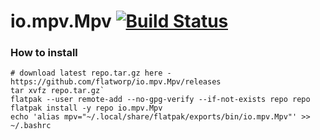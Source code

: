 # io.mpv.Mpv [![Build Status](https://travis-ci.org/flatworp/io.mpv.Mpv.svg?branch=master)](https://travis-ci.org/flatworp/io.mpv.Mpv)

### How to install

```
# download latest repo.tar.gz here - https://github.com/flatworp/io.mpv.Mpv/releases
tar xvfz repo.tar.gz`
flatpak --user remote-add --no-gpg-verify --if-not-exists repo repo
flatpak install -y repo io.mpv.Mpv
echo 'alias mpv="~/.local/share/flatpak/exports/bin/io.mpv.Mpv"' >> ~/.bashrc
```
